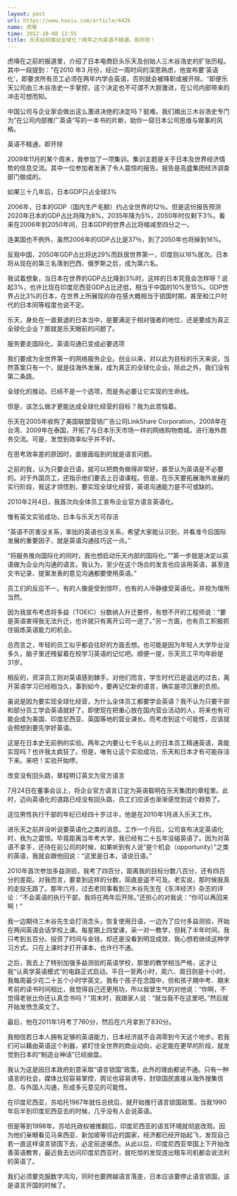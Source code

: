 ```yaml
---
layout: post
url: https://www.huxiu.com/article/4426
name: 虎嗅
time: 2012-10-08 12:55
title: 乐天如何推动全球化？两年之内英语不精通，即开除！
---
```

虎嗅在之前的报道里，介绍了日本电商巨头乐天及创始人三木谷浩史的扩张历程。其中一段提到：”在2010 年3 月份，经过一周时间的深思熟虑，他宣布要’英语化‘，即要求所有员工必须在两年内学会英语，否则就会被降职或被开除。“即便乐天公司由三木谷浩史一手掌控，这个决定也不可谓不大胆激进，在公司内部带来的冲击可想而知。

中国公司与企业家会做出这么激进决绝的决定吗？挺难。我们摘出三木谷浩史专门为”在公司内部推广英语“写的一本书的片断，助你一窥日本公司思维与做事的风格。

英语不精通，即开除

2009年11月的某个周末，我参加了一项集训。集训主题是关于日本及世界经济情势的信息交流。其中一位参加者发表了令人震惊的报告。报告是高盛集团经济调查部门做成的。

如果三十几年后，日本GDP只占全球3%

2006年，日本的GDP（国内生产毛额）约占全世界的12％。但是这份报告预测2020年日本的GDP占比将降为8%，2035年降为5%，2050年时仅剩下3%。看来在2006年到2050年间，日本GDP的世界占比将缩减至四分之一。

连美国也不例外，虽然2006年的GDP占比是37％，到了2050年也将掉到16%。

反观中国，2050年GDP占比将达29%而跃居世界第一，印度则以16%居次。日本将从现在的第三名落到巴西、俄罗斯之后，成为第六名。

我试着想象，当日本在世界的GDP占比降到3%时，这样的日本究竟会怎样呀？说起3%，也许比现在印度尼西亚GDP占比还低，相当于中国的10%至15%。GDP世界占比3%的日本，在世界上所展现的存在感大概相当于锁国时期，甚至和江户时代的日本同等程度也说不定。

乐天，身处在一直衰退的日本当中，是要满足于相对强者的地位，还是要成为真正全球化企业？那就是乐天眼前的问题了。

服务要走国际化，英语沟通已变成必要选项

我们要成为全世界第一的网络服务企业。创业以来，对以此为目标的乐天来说，当然答案只有一个，就是往海外发展，成为真正的全球化企业。除此之外，我们没有第二条路。

全球化的推动，已经不是一个选项，而是务必要让它实现的生命线。

但是，该怎么做才更能达成全球化经营的目标？我为此苦恼着。

乐天在2005年收购了美国联盟营销广告公司LinkShare Corporation，2008年在台湾、2009年在泰国，开拓了与日本乐天市场一样的网络购物商城，进行海外商务交流。可是，发觉到效率似乎并不好。

在思考效率差的原因时，直接面临到的就是语言问题。

之前的我，认为只要会日语，就可以把商务做得非常好，甚至认为英语是不必要的。对于外国员工，还指示他们要去上日语课程。但是，在乐天要拓展海外发展的实行阶段，我这才领悟到，要实现全球化经营，英语沟通能力是不可或缺的。

2010年2月4日，我首次向全体员工宣布企业官方语言英语化。

惟有英文实验成功，日本与乐天方可存活

“英语不厉害没关系，笨拙的英语也没关系，希望大家能认识到，并看准今后国际发展的重要因子，就是英语沟通技巧这一点。”

“将服务推向国际化的同时，我也想启动乐天内部的国际化。”“第一步就是决定以英语做为企业内沟通的语言。我认为，至少在这个场合的发言也应该用英语，甚至连文书记录、提案发表的意见沟通都要使用英语。”

员工们的反应不一。有的人像是受到惊吓，也有的人冷静接受英语化，并视为理所当然。

因为我宣布考虑将多益（TOEIC）分数纳入升迁要件，有想不开的工程师说：“要是英语害得我无法升迁，也许就只有离开公司一途了。”另一方面，也有员工积极抓住锻炼英语能力的机会。

总而言之，年轻的员工似乎都会往好的方面去想。也可能是因为年轻人大学毕业没多久，脑子里还残留着在校学习英语的记忆吧。顺便一提，乐天员工平均年龄是31岁。

相反的，资深员工则对英语感到棘手。对他们而言，学生时代已是遥远的过去，离开英语学习已经相当久，事到如今，要再记忆新的语言，确实是项沉重的负担。

虽说是因为要实现全球化经营，为什么全体员工都要学会英语？我不认为只要干部和部分员工学会英语就好了。即使现在把重心放在国内营业活动的人，将来也有可能会成为美国、印度尼西亚、英国等地的营业课长。而考虑到这个可能性，应该就会预想到要先学好英语。

这是在日本史无前例的实验。两年之内要让七千名以上的日本员工精通英语，真能实现吗？也许我太疯狂了。但是，唯有让这个实验成功，乐天和日本才有可能存活下来。来吧！实验开始啰。

改变没有回头路，章程明订英文为官方语言

7月24日在董事会议上，将企业官方语言订定为英语载明在乐天集团的章程里。此时，迈向英语化的道路已经没有回头路，员工们应该也渐渐感觉到这个趋势了。

这位男性执行干部的年纪已经四十岁过半，他是在2010年1月进入乐天工作。

进乐天之前并没听说要英语化之类的消息。工作一个月后，公司宣布决定英语化时，我为之震惊。毕竟距离当年考大学，我已经有二十五年没碰英语了。因为对英语不拿手，还待在前公司的时候，如果听到有人说“是个机会（opportunity）”之类的英语，我就会跟他回说：“这里是日本，请说日语。”

2010年首次参加多益测验，我考了四百分，距离我的目标分数八百分，还有四百分的差距。对我而言，要拿到这样的分数，简直是遥不可及。老实说，那时候我真的走投无路了。那年六月，过去老同事看到三木谷先生在《东洋经济》杂志的评论：“不会英语的执行干部，我将在两年后开除。”还担心的对我说：“你可以再回来啊！”

我一边期待三木谷先生会打消念头，恢复使用日语，一边为了应付多益测验，开始在两间英语会话学校上课。每星期上四堂课，采一对一教学，但耗了半年时间，我只考到五百分。投资了时间与金钱，却还是没看到明显成效，我心想若继续这种学习方式，只在上课时才打开课本，也许行不通。

之后，我去上了特别加强多益测验的英语学校，那里的教学相当严格，这才让我“认真学英语模式”的电路正式启动。平日一至两小时，周六、周日则是十小时，我每周最少花二十五个小时学英文。我有个孩子在念国中，但和孩子期中考、期末考前的读书时间相比，我觉得自己还更用功，所以我曾生气的对他说：“你啊，不觉得老爸比你还认真念书吗？”周末时，我跟家人说：“就当我不在这里吧。”然后就开始发愤念英文了。

最后，他在2011年1月考了760分，然后在六月拿到了830分。

我相信若日本人拥有足够的英语能力，日本经济就不会凋零到今天这个地步。若我们可以藉由英语这个利器，紧盯住全世界的商业动向，必定能在更早的阶段，就发觉到日本的“制造业神话”已经崩盘。

我认为这是因日本政府刻意采取“语言锁国”政策，此外的理由都说不通。只有一种语言的社会，媒体比较容易掌控，舆论也容易诱导，封锁国民直接从海外搜集信息、与外国人沟通，形成多元意见的可能性。

在印度尼西亚，苏哈托1967年就任总统后，就开始推行语言锁国政策，当我1990年后半到印度尼西亚去的时候，几乎没有人会说英语。

但是等到1998年，苏哈托政权被推翻后，印度尼西亚的语言环境就彻底改观。因为他们亲眼看见马来西亚、新加坡等邻近的国家，经济都已经开始起飞，发现自己若一直这样语言锁国下去，必定前途堪虑。从此以后，印度尼西亚举国上下开始改善英语教育，最近我去访问印度尼西亚时，就吃惊的发现连出租车司机都会说流利的英语了。

我们必须要克服数字鸿沟，同时也要跨越语言落差，日本应该要停止语言锁国，该是语言开国的时候了。

